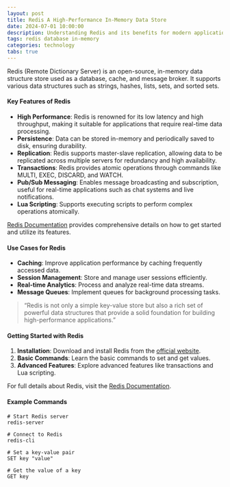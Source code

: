 ```yaml
---
layout: post
title: Redis A High-Performance In-Memory Data Store
date: 2024-07-01 10:00:00
description: Understanding Redis and its benefits for modern applications
tags: redis database in-memory
categories: technology
tabs: true
---
```


Redis (Remote Dictionary Server) is an open-source, in-memory data structure store used as a database, cache, and message broker. It supports various data structures such as strings, hashes, lists, sets, and sorted sets.

#### Key Features of Redis

- **High Performance**: Redis is renowned for its low latency and high throughput, making it suitable for applications that require real-time data processing.
- **Persistence**: Data can be stored in-memory and periodically saved to disk, ensuring durability.
- **Replication**: Redis supports master-slave replication, allowing data to be replicated across multiple servers for redundancy and high availability.
- **Transactions**: Redis provides atomic operations through commands like MULTI, EXEC, DISCARD, and WATCH.
- **Pub/Sub Messaging**: Enables message broadcasting and subscription, useful for real-time applications such as chat systems and live notifications.
- **Lua Scripting**: Supports executing scripts to perform complex operations atomically.

[Redis Documentation](https://redis.io/documentation) provides comprehensive details on how to get started and utilize its features.

#### Use Cases for Redis

- **Caching**: Improve application performance by caching frequently accessed data.
- **Session Management**: Store and manage user sessions efficiently.
- **Real-time Analytics**: Process and analyze real-time data streams.
- **Message Queues**: Implement queues for background processing tasks.

> “Redis is not only a simple key-value store but also a rich set of powerful data structures that provide a solid foundation for building high-performance applications.”

#### Getting Started with Redis

1. **Installation**: Download and install Redis from the [official website](https://redis.io/download).
2. **Basic Commands**: Learn the basic commands to set and get values.
3. **Advanced Features**: Explore advanced features like transactions and Lua scripting.

For full details about Redis, visit the [Redis Documentation](https://redis.io/documentation).

#### Example Commands

```shell
# Start Redis server
redis-server

# Connect to Redis
redis-cli

# Set a key-value pair
SET key "value"

# Get the value of a key
GET key
```
